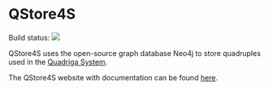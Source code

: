 # QStore4S 

Build status: <a href='http://diging-dev.asu.edu/jenkins/view/QStore4S/job/QStore4S_test_on_PR/'><img src='http://diging-dev.asu.edu/jenkins/buildStatus/icon?job=QStore4S_test_on_PR'></a>

QStore4S uses the open-source graph database Neo4j to store quadruples used in the [Quadriga System](http://quadriga.sf.net). 

The QStore4S website with documentation can be found [here](http://diging.github.io/qstore4s/).

